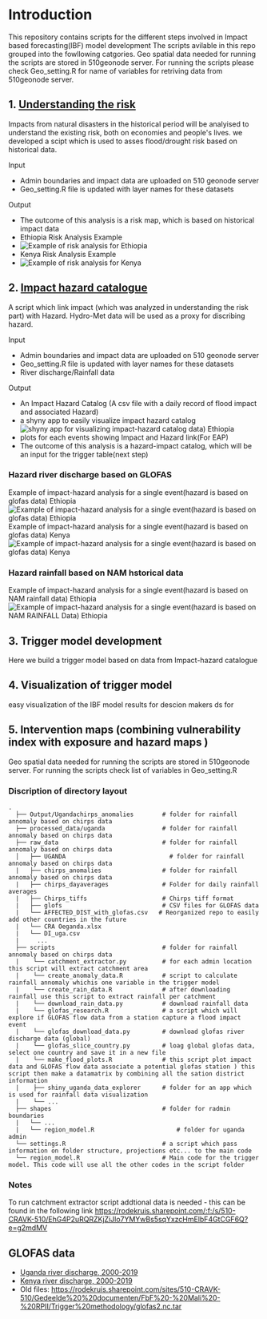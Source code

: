 # Introduction
This repository contains  scripts for the different steps involved in Impact based forecasting(IBF) model development 
The scripts avilable in this repo grouped into the fowllowing catgories. Geo spatial data needed for running the scripts are stored in 510geonode server. For running the scripts please check  Geo_setting.R for name of variables for retriving data from 510geonode server.

## 1. [Understanding the risk](https://github.com/rodekruis/Flood_impact_models/blob/master/scripts/understanding_the_risk.R)
Impacts from natural disasters in the historical period will be analyised to understand the existing risk, both on economies and people's lives. we developed a scipt which is used to asses flood/drought risk based on historical data.

Input
* Admin boundaries and impact data are uploaded on 510 geonode server
* Geo_setting.R file is updated with layer names for these datasets

Output
* The outcome of this analysis is a risk map, which is based on historical impact data 
* Ethiopia Risk Analysis Example
* ![Example of risk analysis for Ethiopia](https://github.com/rodekruis/Flood_impact_models/blob/master/output/Ethiopia/affected_annimation.gif)
* Kenya Risk Analysis Example
* ![Example of risk analysis for Kenya](https://github.com/rodekruis/Flood_impact_models/blob/master/output/Kenya/kenya_risk.PNG)

## 2. [Impact hazard catalogue](https://github.com/rodekruis/Flood_impact_models/blob/master/scripts/impact_hazard_catalog.R)
A script which link impact (which was analyzed in understanding the risk part) with Hazard. Hydro-Met data will be used as a             proxy for discribing hazard.

Input
* Admin boundaries and impact data are uploaded on 510 geonode server
* Geo_setting.R file is updated with layer names for these datasets
* River discharge/Rainfall data

Output
* An Impact Hazard Catalog (A csv file with a daily record of flood impact and associated Hazard) 
* a shyny app to easily visualize impact hazard catalog 
![shyny app for visualizing impact-hazard catalog data) Ethiopia](https://github.com/rodekruis/Flood_impact_models/blob/master/output/hazard_impact_catalog.PNG)
* plots for each events showing Impact and Hazard link(For EAP)
* The outcome of this analysis is a hazard-impact catalog, which will be an input for the trigger table(next step)

### Hazard river discharge based on GLOFAS
Example of impact-hazard analysis for a single event(hazard is based on glofas data) Ethiopia
![Example of impact-hazard analysis for a single event(hazard is based on glofas data) Ethiopia](https://github.com/rodekruis/Flood_impact_models/blob/master/output/hazard_impact.PNG)
Example of impact-hazard analysis for a single event(hazard is based on glofas data) Kenya
![Example of impact-hazard analysis for a single event(hazard is based on glofas data) Kenya](https://github.com/rodekruis/Flood_impact_models/blob/master/output/hazard_impact_kenya.PNG)
### Hazard rainfall based on NAM hstorical data
Example of impact-hazard analysis for a single event(hazard is based on NAM rainfall data) Ethiopia
![Example of impact-hazard analysis for a single event(hazard is based on NAM RAINFALL Data) Ethiopia](https://github.com/rodekruis/Flood_impact_models/blob/master/output/hazard_impact_ethiopia_rainfall.PNG)

## 3. Trigger model development
Here we build a trigger model based on data from Impact-hazard catalogue    
## 4. Visualization of trigger model
easy visualization of the IBF model results for descion makers ds for 
## 5. Intervention maps (combining vulnerability index with exposure and hazard maps )
Geo spatial data needed for running the scripts are stored in 510geonode server. For running the scripts check list of variables in Geo_setting.R
    
    
### Discription of directory layout

    .
      ├── Output/Ugandachirps_anomalies        # folder for rainfall annomaly based on chirps data 
      ├── processed_data/uganda                # folder for rainfall annomaly based on chirps data 
      ├── raw_data                             # folder for rainfall annomaly based on chirps data 
      │   ├── UGANDA                             # folder for rainfall annomaly based on chirps data       
      |   ├── chirps_anomalies                 # folder for rainfall annomaly based on chirps data 
      |   ├── chirps_dayaverages               # Folder for daily rainfall averages
      |   ├── Chirps_tiffs                     # Chirps tiff format 
      |   ├── glofs                            # CSV files for GLOFAS data
      |   └── AFFECTED_DIST_with_glofas.csv   # Reorganized repo to easily add other countries in the future
      |   └── CRA Oeganda.xlsx
      |   └── DI_uga.csv
      |     ...
      ├── scripts                              # folder for rainfall annomaly based on chirps data 
      |    └── catchment_extractor.py          # for each admin location this script will extract catchment area
      |    └── create_anomaly_data.R           # script to calculate rainfall annomaly whichis one variable in the trigger model
      |    └── create_rain_data.R              # after downloading rainfall use this script to extract rainfall per catchment 
      |    └── download_rain_data.py           # download rainfall data
      |    └── glofas_research.R               # a script which will explore if GLOFAS flow data from a station capture a flood impact event 
      |    └── glofas_download_data.py         # download glofas river discharge data (global)    
      |    └── glofas_slice_country.py         # loag global glofas data, select one country and save it in a new file
      |    └── make_flood_plots.R              # this script plot impact data and GLOFAS flow data associate a potential glofas station ) this script then make a datamatrix by combining all the sation district information
      |    ├── shiny_uganda_data_explorer      # folder for an app which is used for rainfall data visualization          
      |    └── ...
      ├── shapes                               # folder for radmin boundaries 
      |   └── ...
      |   └── region_model.R                       # folder for uganda admin 
      └── settings.R                           # a script which pass information on folder structure, projections etc... to the main code
      └── region_model.R                       # Main code for the trigger model. This code will use all the other codes in the script folder 
### Notes      
To run catchment extractor script addtional data is needed - this can be found in the following link https://rodekruis.sharepoint.com/:f:/s/510-CRAVK-510/EhG4P2uRQRZKjZiJlo7YMYwBs5sqYxzcHmElbF4GtCGF6Q?e=g2mdMV

## GLOFAS data
* [Uganda river discharge, 2000-2019](https://rodekruis.sharepoint.com/sites/510-CRAVK-510/Gedeelde%20%20documenten/%5BCTRY%5D%20Uganda/2-%20IBF%20FLOOD%20UGANDA/FLOOD%20INDICATORS%20ANALYSIS/GLOFAS_ANALYSIS/uga_glofas_all.nc)
* [Kenya river discharge, 2000-2019](https://rodekruis.sharepoint.com/sites/510-CRAVK-510/Gedeelde%20%20documenten/%5BCTRY%5D%20Kenya/FLOOD%20INDICATOR%20ANALYSIS/kenya_glofas_all.nc)
* Old files:
https://rodekruis.sharepoint.com/sites/510-CRAVK-510/Gedeelde%20%20documenten/FbF%20-%20Mali%20-%20RPII/Trigger%20methodology/glofas2.nc.tar
